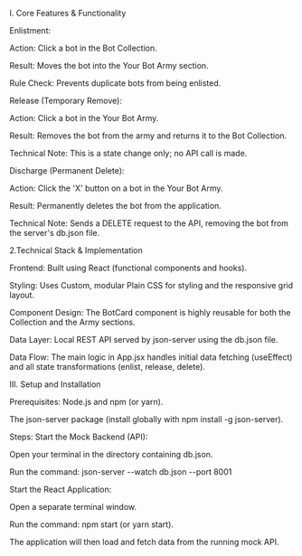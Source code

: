 I. Core Features & Functionality

Enlistment:

Action: Click a bot in the Bot Collection.

Result: Moves the bot into the Your Bot Army section.

Rule Check: Prevents duplicate bots from being enlisted.

Release (Temporary Remove):

Action: Click a bot in the Your Bot Army.

Result: Removes the bot from the army and returns it to the Bot Collection.

Technical Note: This is a state change only; no API call is made.

Discharge (Permanent Delete):

Action: Click the 'X' button on a bot in the Your Bot Army.

Result: Permanently deletes the bot from the application.

Technical Note: Sends a DELETE request to the API, removing the bot from the server's db.json file.


2.Technical Stack & Implementation

Frontend: Built using React (functional components and hooks).

Styling: Uses Custom, modular Plain CSS for styling and the responsive grid layout.

Component Design: The BotCard component is highly reusable for both the Collection and the Army sections.

Data Layer: Local REST API served by json-server using the db.json file.

Data Flow: The main logic in App.jsx handles initial data fetching (useEffect) and all state transformations (enlist, release, delete).

III. Setup and Installation

Prerequisites:
Node.js and npm (or yarn).

The json-server package (install globally with npm install -g json-server).

Steps:
Start the Mock Backend (API):

Open your terminal in the directory containing db.json.

Run the command: json-server --watch db.json --port 8001

Start the React Application:

Open a separate terminal window.

Run the command: npm start (or yarn start).

The application will then load and fetch data from the running mock API.